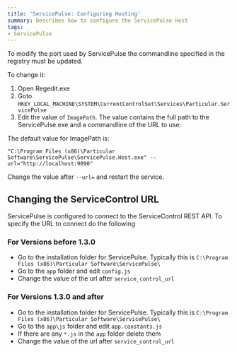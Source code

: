 ```yaml
---
title: 'ServicePulse: Configuring Hosting'
summary: Describes how to configure the ServicePulse Host
tags:
- ServicePulse
---
```


To modify the port used by ServicePulse the commandline specified in the registry must be updated.

To change it:

 1. Open Regedit.exe
 1. Goto `HKEY_LOCAL_MACHINE\SYSTEM\CurrentControlSet\Services\Particular.ServicePulse`
 1. Edit the value of `ImagePath`. The value contains the full path to the ServicePulse.exe and a commandline of the URL to use:

The default value for ImagePath is:

```dos
"C:\Program Files (x86)\Particular Software\ServicePulse\ServicePulse.Host.exe" --url="http://localhost:9090"
```

Change the value after `--url=` and restart the service.


## Changing the ServiceControl URL

ServicePulse is configured to connect to the ServiceControl REST API. To specify the URL to connect do  the following


### For Versions before 1.3.0

 * Go to the installation folder for ServicePulse. Typically this is `C:\Program Files (x86)\Particular Software\ServicePulse\`
 * Go to the `app` folder and edit `config.js`
 * Change the value of the url after `service_control_url`


### For Versions 1.3.0 and after

 * Go to the installation folder for ServicePulse. Typically this is `C:\Program Files (x86)\Particular Software\ServicePulse\`
 * Go to the `app\js` folder and edit `app.constants.js`
 * If there are any `*.js` in the `app` folder delete them
 * Change the value of the url after `service_control_url`